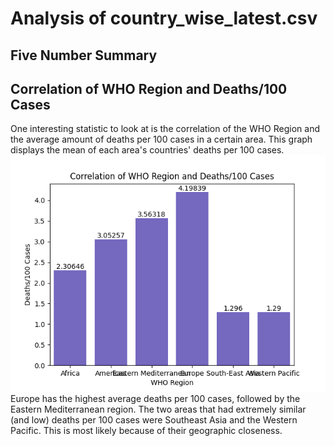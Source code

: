 # Analysis of country_wise_latest.csv
## Five Number Summary

## Correlation of WHO Region and Deaths/100 Cases
One interesting statistic to look at is the correlation of the WHO Region and the average amount of deaths per 100 cases in a certain area. This graph displays the mean of each area's countries' deaths per 100 cases.
![Correlation of WHO Region and Deaths/100 Cases](./plots/plot1.png)
Europe has the highest average deaths per 100 cases, followed by the Eastern Mediterranean region. The two areas that had extremely similar (and low) deaths per 100 cases were Southeast Asia and the Western Pacific. This is most likely because of their geographic closeness.